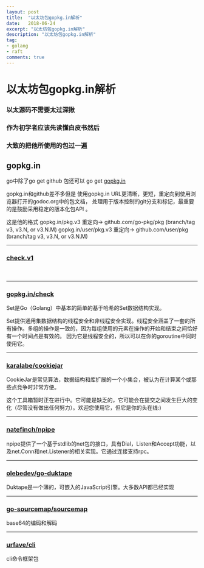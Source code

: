 ```yaml
---
layout: post
title:  "以太坊包gopkg.in解析"
date:   2018-06-24
excerpt: "以太坊包gopkg.in解析"
description: "以太坊包gopkg.in解析"
tag:
- golang
- raft
comments: true
---
```


# 以太坊包gopkg.in解析


### 以太源码不需要太过深揪
### 作为初学者应该先读懂白皮书然后
### 大致的把他所使用的包过一遍



## gopkg.in
 
go中除了go get github 包还可以 
go get [gopkg.in](http://labix.org/gocheck)

gopkg.in和github差不多但是
使用gopkg.in URL更清晰，更短，重定向到使用浏览器打开的godoc.org中的包文档，
处理用于版本控制的git分支和标记，最重要的是鼓励采用稳定的版本化包API 。

这是他的格式
gopkg.in/pkg.v3      重定向→ github.com/go-pkg/pkg (branch/tag v3, v3.N, or v3.N.M)
gopkg.in/user/pkg.v3   重定向→ github.com/user/pkg   (branch/tag v3, v3.N, or v3.N.M)

----

### [check.v1](https://github.com/immerselearning/check.v1)
　

-----
### [gopkg.in/check](https://github.com/fatih/set)
Set是Go（Golang）中基本的简单的基于哈希的Set数据结构实现。

Set提供通用集数据结构的线程安全和非线程安全实现。线程安全涵盖了一套的所有操作。多组的操作是一致的，因为每组使用的元素在操作的开始和结束之间恰好有一个时间点是有效的。
因为它是线程安全的，所以可以在你的goroutine中同时使用它。

-----
### [karalabe/cookiejar](https://github.com/karalabe/cookiejar)

CookieJar是常见算法，数据结构和库扩展的一个小集合，被认为在计算某个或那些点竞争时非常方便。

这个工具箱暂时正在进行中。它可能是缺乏的，它可能会在提交之间发生巨大的变化（尽管没有做出任何努力）。欢迎您使用它，但它是你的头在线:)

---
### [natefinch/npipe](https://github.com/natefinch/npipe)
npipe提供了一个基于stdlib的net包的接口，具有Dial，Listen和Accept功能，以及net.Conn和net.Listener的相关实现。它通过连接支持rpc。

----
### [olebedev/go-duktape](olebedev/go-duktape)
Duktape是一个薄的，可嵌入的JavaScript引擎。大多数API都已经实现

---
### [go-sourcemap/sourcemap](https://github.com/go-sourcemap/sourcemap/tree/v1.0.5/base64vlq)
base64的编码和解码

---
### [urfave/cli](https://github.com/urfave/cli)
cli命令框架包
